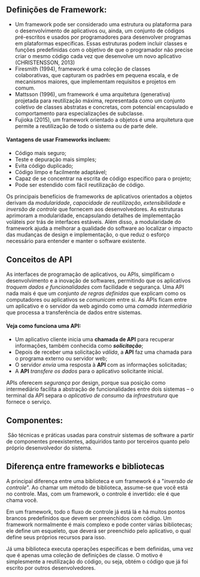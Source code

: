 
## Definições de Framework:
- Um framework pode ser considerado uma estrutura ou plataforma para o desenvolvimento de aplicativos ou, ainda, um conjunto de códigos pré-escritos e usados por programadores para desenvolver programas em plataformas específicas. Essas estruturas podem incluir classes e funções predefinidas com o objetivo de que o programador não precise criar o mesmo código cada vez que desenvolve um novo aplicativo (CHRISTENSSON, 2013)
- Firesmith (1994), framework é uma coleção de classes colaborativas, que capturam os padrões em pequena escala, e de mecanismos maiores, que implementam requisitos e projetos em comum. 
- Mattsson (1996), um framework é uma arquitetura (generativa) projetada para reutilização máxima, representada como um conjunto coletivo de classes abstratas e concretas, com potencial encapsulado e comportamento para especializações de subclasse.
- Fujioka (2015), um framework orientado a objetos é uma arquitetura que permite a reutilização de todo o sistema ou de parte dele.

#### Vantagens de usar Frameworks incluem:
- Código mais seguro;
- Teste e depuração mais simples;
- Evita código duplicado;
- Código limpo e facilmente adaptável;
- Capaz de se concentrar na escrita de código específico para o projeto;
- Pode ser estendido com fácil reutilização de código.

Os principais benefícios de frameworks de aplicativos orientados a objetos derivam da *modularidade*, *capacidade de reutilização*, *extensibilidade* e *inversão de controle* que fornecem aos desenvolvedores. As estruturas aprimoram a modularidade, encapsulando detalhes de implementação voláteis por trás de interfaces estáveis. Além disso, a modularidade do framework ajuda a melhorar a qualidade do software ao localizar o impacto das mudanças de design e implementação, o que reduz o esforço necessário para entender e manter o software existente.

## Conceitos de API

As interfaces de programação de aplicativos, ou APIs, simplificam o desenvolvimento e a inovação de softwares, permitindo que os aplicativos *troquem dados e funcionalidades* com facilidade e segurança. Uma API nada mais é que um *conjunto de regras definidas* que explicam como os computadores ou aplicativos se *comunicam* entre si. As APIs ficam entre um aplicativo e o servidor da web agindo como uma *camada intermediária* que processa a transferência de dados entre sistemas.

#### Veja como funciona uma API:
- Um aplicativo cliente inicia uma **chamada de API** para recuperar informações, também conhecida como ***solicitação***;
- Depois de receber uma solicitação *válida*, a **API** faz uma chamada para o programa externo ou servidor web;
- O servidor *envia* uma resposta à **API** com as informações solicitadas;
- A **API** *transfere os dados* para o aplicativo solicitante inicial.

APIs oferecem *segurança* por design, porque sua posição como intermediário facilita a abstração de funcionalidades entre dois sistemas – o terminal da API separa o *aplicativo de consumo* da *infraestrutura* que fornece o serviço.

## Componentes:

 São técnicas e práticas usadas para construir sistemas de software a partir de componentes preexistentes, adquiridos tanto por terceiros quanto pelo próprio desenvolvedor do sistema.

## Diferença entre frameworks e bibliotecas

A principal diferença entre uma biblioteca e um framework é a "*inversão de controle*". Ao chamar um método de biblioteca, assume-se que você está no controle. Mas, com um framework, o controle é invertido: ele é que chama você.

Em um framework, todo o fluxo de controle já está lá e há muitos pontos brancos predefinidos que devem ser preenchidos com código. Um framework normalmente é mais complexo e pode conter várias bibliotecas; ele define um esqueleto, que deverá ser preenchido pelo aplicativo, o qual define seus próprios recursos para isso.

Já uma biblioteca executa operações específicas e bem definidas, uma vez que é apenas uma coleção de definições de classe. O motivo é simplesmente a reutilização do código, ou seja, obtém o código que já foi escrito por outros desenvolvedores.



